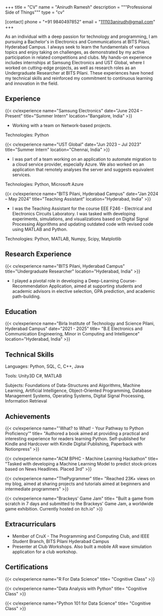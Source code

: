 +++
title = "CV"
name = "Anirudh Ramesh"
description = """Professional Side of Things"""
type = "cv"

[contact]
  phone = "+91 9840497852"
  email = "111103anirudh@gmail.com"
+++

As an individual with a deep passion for technology and programming, I am pursuing a Bachelor's in Electronics and Communications at BITS Pilani, Hyderabad Campus. I always seek to learn the fundamentals of various topics and enjoy taking on challenges, as demonstrated by my active participation in related competitions and clubs. My hands-on experience includes internships at Samsung Electronics and UST Global, where I worked on cutting-edge projects, as well as research roles as an Undergraduate Researcher at BITS Pilani. These experiences have honed my technical skills and reinforced my commitment to continuous learning and innovation in the field.

Experience
----------

{{< cv/experience
    name="Samsung Electronics"
    date="June 2024 – Present"
    title="Summer Intern"
    location="Bangalore, India" >}}

* Working with a team on Network-based projects.

Technologies: Python

{{< cv/experience
    name="UST Global"
    date="Jun 2023 – Jul 2023"
    title="Summer Intern"
    location="Chennai, India" >}}

* I was part of a team working on an application to automate migration to a cloud service provider, especially Azure. We also worked on an application that remotely analyses the server and suggests equivalent services.

Technologies: Python, Microsoft Azure

{{< cv/experience
    name="BITS Pilani, Hyderabad Campus"
    date="Jan 2024 – May 2024"
    title="Teaching Assistant"
    location="Hyderabad, India" >}}

* I was the Teaching Assistant for the course EEE F246 - Electrical and Electronics Circuits Laboratory. I was tasked with developing experiments, simulations, and visualizations based on Digital Signal Processing Algorithms and updating outdated code with revised code using MATLAB and Python. 

Technologies: Python, MATLAB, Numpy, Scipy, Matplotlib

Research Experience
---------

{{< cv/experience
    name="BITS Pilani, Hyderabad Campus"
    title="Undergraduate Researcher"
    location="Hyderabad, India" >}}

*  I played a pivotal role in developing a Deep-Learning Course-Recommendation Application, aimed at supporting students and academic advisors in elective selection, GPA prediction, and academic path-building. 


Education
---------

{{< cv/experience
    name="Birla Institute of Technology and Science Pilani, Hyderabad Campus"
    date="2021 - 2025"
    title=
      "B.E Electronics and Communication Engineering, Minor in Computing and Intelligence"
    location="Hyderabad, India" >}}

Technical Skills
----------------

Languages: Python, SQL, C, C++, Java

Tools: Unity3D C#, MATLAB

Subjects: Foundations of Data-Structures and Algorithms, Machine Learning, Artificial Intelligence, Object-Oriented Programming, Database Management Systems, Operating Systems, Digital Signal Processing, Information Retrieval

Achievements
---------

{{< cv/experience
    name="'What? to What! - Your Pathway to Python Proficiency'"
    title=
      "Authored a book aimed at providing a practical and interesting experience for readers learning Python. Self-published for Kindle and Hardcover with Kindle Digital Publishing, Paperback with Notionpress"
     >}}

{{< cv/experience
    name="ACM BPHC - Machine Learning Hackathon"
    title=
      "Tasked with developing a Machine Learning Model to predict stock-prices based on News Headlines. Placed 3rd"
     >}}

{{< cv/experience
    name="ThePygrammer"
    title=
      "Reached 23K+ views on my blog, aimed at sharing projects and tutorials aimed at beginners and intermediate programmers"
     >}}

{{< cv/experience
    name="Brackeys' Game Jam"
    title=
      "Built a game from scratch in 7 days and submitted to the Brackeys' Game Jam, a worldwide game exhibition. Currently hosted on itch.io"
     >}}

Extracurriculars
-------

* Member of CruX - The Programming and Computing Club, and IEEE Student Branch, BITS Pilani Hyderabad Campus
* Presenter at Club Workshops. Also built a mobile AR wave simulation application for a club workshop. 


Certifications
---------

{{< cv/experience
    name="R For Data Science"
    title=
      "Cognitive Class"
     >}}

{{< cv/experience
    name="Data Analysis with Python"
    title=
      "Cognitive Class"
     >}}

{{< cv/experience
    name="Python 101 for Data Science"
    title=
      "Cognitive Class"
     >}}

[1]: https://manid2.github.io/hugo-xterm/
[2]: https://manid2.gitlab.io/
